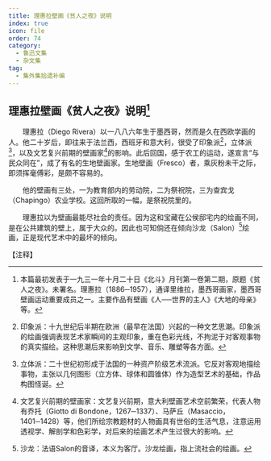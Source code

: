 ```yaml
---
title: 理惠拉壁画《贫人之夜》说明
index: true
icon: file
order: 74
category:
  - 鲁迅文集
  - 杂文集
tag:  
  - 集外集拾遗补编
---
```


## 理惠拉壁画《贫人之夜》说明[^①]

　　理惠拉（Diego Rivera）以一八八六年生于墨西哥，然而是久在西欧学画的人。他二十岁后，即往来于法兰西，西班牙和意大利，很受了印象派[^②]，立体派[^③]，以及文艺复兴前期的壁画家[^④]的影响。此后回国，感于农工的运动，遂宣言“与民众同在”，成了有名的生地壁画家。生地壁画（Fresco）者，乘灰粉未干之际，即须挥毫傅彩，是颇不容易的。

　　他的壁画有三处，一为教育部内的劳动院，二为祭祝院，三为查宾戈（Chapingo）农业学校。这回所取的一幅，是祭祝院里的。

　　理惠拉以为壁画最能尽社会的责任。因为这和宝藏在公侯邸宅内的绘画不同，是在公共建筑的壁上，属于大众的。因此也可知倘还在倾向沙龙（Salon）[^⑤]绘画，正是现代艺术中的最坏的倾向。

【注释】

[^①]:本篇最初发表于一九三一年十月二十日《北斗》月刊第一卷第二期，原题《贫人之夜》。未署名。理惠拉（1886─1957），通译里维拉，墨西哥画家，墨西哥壁画运动重要成员之一。主要作品有壁画《人──世界的主人》《大地的母亲》等。

[^②]:印象派：十九世纪后半期在欧洲（最早在法国）兴起的一种文艺思潮。印象派的绘画强调表现艺术家瞬间的主观印象，重在色彩光线，不拘泥于对客观事物的真实描绘。这种思潮后来影响到文学、音乐、雕塑等各方面。

[^③]:立体派：二十世纪初形成于法国的一种资产阶级艺术流派。它反对客观地描绘事物，主张以几何图形（立方体、球体和圆锥体）作为造型艺术的基础，作品构图怪诞。

[^④]:文艺复兴前期的壁画家：文艺复兴前期，意大利壁画艺术空前繁荣，代表人物有乔托（Giotto di Bondone，1267─1337）、马萨丘（Masaccio，1401─1428）等，他们所绘宗教题材的人物画具有世俗的生活气息，注意运用透视学、解剖学和色彩学，对后来的绘画艺术产生过很大的影响。

[^⑤]:沙龙：法语Salon的音译，本义为客厅。沙龙绘画，指上流社会的绘画。
